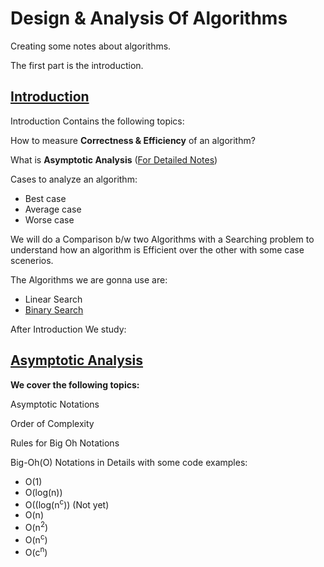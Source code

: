 # Design & Analysis Of Algorithms
Creating some notes about algorithms.

The first part is the introduction.

## [Introduction](https://github.com/Habib0308/Design-Analysis-Of-Algorithms/blob/master/Notes/Introduction.md)

Introduction Contains the following topics:

How to measure **Correctness & Efficiency** of an algorithm?

What is **Asymptotic Analysis** ([For Detailed Notes](https://github.com/Habib0308/Design-Analysis-Of-Algorithms/blob/master/Notes/Asymptotic%20Analysis.md))

Cases to analyze an algorithm:

* Best case
* Average case
* Worse case

We will do a Comparison b/w two Algorithms with a Searching problem to understand how an algorithm is Efficient over the other with some case scenerios.

The Algorithms we are gonna use are:
* Linear Search
* [Binary Search](https://github.com/Habib0308/Design-Analysis-Of-Algorithms/blob/master/Algorithms%20in%20Python/Binary%20Search.md)

After Introduction We study:
## [Asymptotic Analysis](https://github.com/Habib0308/Design-Analysis-Of-Algorithms/blob/master/Notes/Asymptotic%20Analysis.md)
**We cover the following topics:**

Asymptotic Notations

Order of Complexity

Rules for Big Oh Notations

Big-Oh(O) Notations in Details with some code examples:
* O(1)
* O(log(n))
* O((log(n<sup>c</sup>)) (Not yet)
* O(n)
* O(n<sup>2</sup>)
* O(n<sup>c</sup>)
* O(c<sup>n</sup>)
